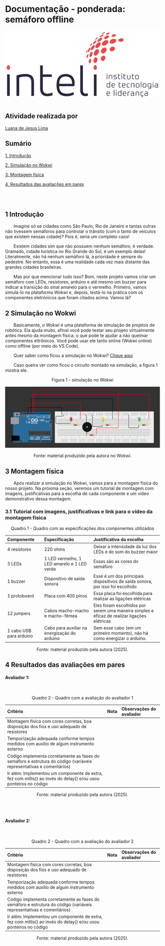 # Documentação - ponderada: semáforo offline
<div align = "center">
    <img src = "../assets/inteli.png">
</div>
<br>

## Atividade realizada por
<a href="https://www.linkedin.com/in/luana-de-jesus-lima/">Luana de Jesus Lima</a> 

## Sumário

[1. Introdução](#c1)

[2. Simulação no Wokwi](#c2)

[3. Montagem física](#c3)

[4. Resultados das avaliações em pares](#c4)

<br><br>


## <a name = "c1"></a> 1 Introdução
&nbsp; &nbsp; &nbsp; &nbsp;Imagine só se cidades como São Paulo, Rio de Janeiro e tantas outras não tivessem semáforos para controlar o trânsito (com o tanto de veículos que existem nessas cidade)? Pois é, seria um completo caos!

&nbsp; &nbsp; &nbsp; &nbsp;Existem cidades sim que não possuem nenhum semáforo, é verdade. Gramado, cidade turística no Rio Grande do Sul, é um exemplo delas! Literalmente, não há nenhum semáforo lá, a prioridade é sempre do pedestre. No entanto, essa é uma realidade cada vez mais distante das grandes cidades brasileiras.

&nbsp; &nbsp; &nbsp; &nbsp;Mas por que mencionar tudo isso? Bom, neste projeto vamos criar um semáforo com LEDs, resistores, arduino e até mesmo um buzzer para indicar a transição do sinal amarelo para o vermelho. Primeiro, vamos simulá-lo na plataforma Wokwi e, depois, testá-lo na prática com os componentes eletrônicos que foram citados acima. Vamos lá?

## <a name = "c2"></a> 2 Simulação no Wokwi
&nbsp; &nbsp; &nbsp; &nbsp;Basicamente, o Wokwi é uma plataforma de simulação de projetos de robótica. Ela ajuda muito, afinal você pode testar seu projeto virtualmente antes mesmo da montagem física, o que pode te ajudar a não queimar componentes eltrônicos. Você pode usar ele tanto online (Wokwi online) como offline (por meio do VS Code).

&nbsp; &nbsp; &nbsp; &nbsp;Quer saber como ficou a simulação no Wokwi? [Clique aqui](https://wokwi.com/projects/445993128885728257)

&nbsp; &nbsp; &nbsp; &nbsp;Caso queira ver como ficou o circuito montado na simulação, a figura 1 mostra ele.

<div align = "center">
    <p>Figura 1 - simulação no Wokwi</p>
    <img src = "../assets/semaforo.png">
    <p>Fonte: material produzido pela autora no Wokwi.</p>
</div>

## <a name = "c3"></a>3 Montagem física
&nbsp; &nbsp; &nbsp; &nbsp;Após realizar a simulação no Wokwi, vamos para a montagem física do nosso projeto. Na próxima seção, veremos um tutorial de montagem com imagens, justificativas para a escolha de cada componente e um vídeo demonstrativo dessa montagem.

### 3.1 Tutorial com imagens, justificativas e link para o vídeo da montagem física 

<div align = "center">
<p>Quadro 1 - Quadro com as especificações dos componentes utilizados</p>

|Componente| Especificação | Justificativa da escolha|
| :--- | :--- |  :--- |
| 4 resistores | 220 ohms| Deixar a intensidade da luz dos LEDs e do som do buzzer maior |
| 3 LEDs | 1 LED vermelho, 1 LED amarelo e 1 LED verde|Essas são as cores do semáforo|
| 1 buzzer | Dispositivo de saída sonora|Esse é um dos principais dispositivos de saída sonora, por isso foi escolhido|
| 1 protoboard |Placa com 400 pinos|Essa placa foi escolhida para realizar as ligações elétricas|
| 12 jumpers |Cabos macho-macho e macho-fêmea|Eles foram escolhidos por serem uma maneira simples e eficaz de realizar ligações elétricas|
| 1 cabo USB para arduino |Cabo para auxiliar na energização do arduino|Sem esse cabo (em um primeiro momento), não há como energizar o arduino.|

<p>Fonte: material produzido pela autora (2025).</p>
</div>

## <a name = "c4"></a> 4 Resultados das avaliações em pares
#### Avaliador 1: 
<br>

<div align = "center">
<p>Quadro 2 - Quadro com a avaliação do avaliador 1</p>

|Critério| Nota |Observações do avaliador|
| :--- | :--- |  :--- |
|Montagem física com cores corretas, boa disposição dos fios e uso adequado de resistores
|Temporização adequada conforme tempos medidos com auxílio de algum instrumento externo
|Código implementa corretamente as fases do semáforo e estrutura do código (variáveis representativas e comentários)
|Ir além: Implementou um componente de extra, fez com millis() ao invés do delay() e/ou usou ponteiros no código

<p>Fonte: material produzido pela autora (2025).</p>
</div>
<br><br>

#### Avaliador 2: 
<br>

<div align = "center">
<p>Quadro 2 - Quadro com a avaliação do avaliador 2</p>

|Critério| Nota |Observações do avaliador|
| :--- | :--- |  :--- |
|Montagem física com cores corretas, boa disposição dos fios e uso adequado de resistores
|Temporização adequada conforme tempos medidos com auxílio de algum instrumento externo
|Código implementa corretamente as fases do semáforo e estrutura do código (variáveis representativas e comentários)
|Ir além: Implementou um componente de extra, fez com millis() ao invés do delay() e/ou usou ponteiros no código

<p>Fonte: material produzido pela autora (2025).</p>
</div>